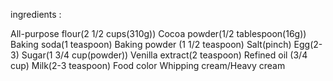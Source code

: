 ingredients :

All-purpose flour(2 1/2 cups(310g))
Cocoa powder(1/2 tablespoon(16g))
Baking soda(1 teaspoon)
Baking powder (1 1/2 teaspoon)
Salt(pinch)
Egg(2-3)
Sugar(1 3/4 cup(powder))
Venilla extract(2 teaspoon)
Refined oil (3/4 cup)
Milk(2-3 teaspoon)
Food color 
Whipping cream/Heavy cream


